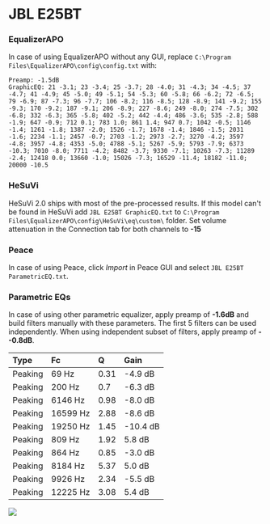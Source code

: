 # JBL E25BT

### EqualizerAPO
In case of using EqualizerAPO without any GUI, replace `C:\Program Files\EqualizerAPO\config\config.txt`
with:
```
Preamp: -1.5dB
GraphicEQ: 21 -3.1; 23 -3.4; 25 -3.7; 28 -4.0; 31 -4.3; 34 -4.5; 37 -4.7; 41 -4.9; 45 -5.0; 49 -5.1; 54 -5.3; 60 -5.8; 66 -6.2; 72 -6.5; 79 -6.9; 87 -7.3; 96 -7.7; 106 -8.2; 116 -8.5; 128 -8.9; 141 -9.2; 155 -9.3; 170 -9.2; 187 -9.1; 206 -8.9; 227 -8.6; 249 -8.0; 274 -7.5; 302 -6.8; 332 -6.3; 365 -5.8; 402 -5.2; 442 -4.4; 486 -3.6; 535 -2.8; 588 -1.9; 647 -0.9; 712 0.1; 783 1.0; 861 1.4; 947 0.7; 1042 -0.5; 1146 -1.4; 1261 -1.8; 1387 -2.0; 1526 -1.7; 1678 -1.4; 1846 -1.5; 2031 -1.6; 2234 -1.1; 2457 -0.7; 2703 -1.2; 2973 -2.7; 3270 -4.2; 3597 -4.8; 3957 -4.8; 4353 -5.0; 4788 -5.1; 5267 -5.9; 5793 -7.9; 6373 -10.3; 7010 -8.0; 7711 -4.2; 8482 -3.7; 9330 -7.1; 10263 -7.3; 11289 -2.4; 12418 0.0; 13660 -1.0; 15026 -7.3; 16529 -11.4; 18182 -11.0; 20000 -10.5
```

### HeSuVi
HeSuVi 2.0 ships with most of the pre-processed results. If this model can't be found in HeSuVi add
`JBL E25BT GraphicEQ.txt` to `C:\Program Files\EqualizerAPO\config\HeSuVi\eq\custom\` folder.
Set volume attenuation in the Connection tab for both channels to **-15**

### Peace
In case of using Peace, click *Import* in Peace GUI and select `JBL E25BT ParametricEQ.txt`.

### Parametric EQs
In case of using other parametric equalizer, apply preamp of **-1.6dB** and build filters manually
with these parameters. The first 5 filters can be used independently.
When using independent subset of filters, apply preamp of **--0.8dB**.

| Type    | Fc       |    Q | Gain     |
|:--------|:---------|:-----|:---------|
| Peaking | 69 Hz    | 0.31 | -4.9 dB  |
| Peaking | 200 Hz   | 0.7  | -6.3 dB  |
| Peaking | 6146 Hz  | 0.98 | -8.0 dB  |
| Peaking | 16599 Hz | 2.88 | -8.6 dB  |
| Peaking | 19250 Hz | 1.45 | -10.4 dB |
| Peaking | 809 Hz   | 1.92 | 5.8 dB   |
| Peaking | 864 Hz   | 0.85 | -3.0 dB  |
| Peaking | 8184 Hz  | 5.37 | 5.0 dB   |
| Peaking | 9926 Hz  | 2.34 | -5.5 dB  |
| Peaking | 12225 Hz | 3.08 | 5.4 dB   |

![](https://raw.githubusercontent.com/jaakkopasanen/AutoEq/master/results/rtings/avg/JBL%20E25BT/JBL%20E25BT.png)